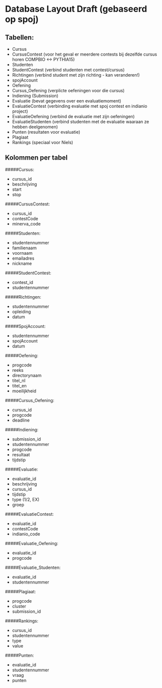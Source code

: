 Database Layout Draft (gebaseerd op spoj)
=========================================

Tabellen:
---------
   - Cursus
   - CursusContest (voor het geval er meerdere contests bij dezelfde cursus horen COMPBIO <-> PYTHIA15)
   - Studenten
   - StudentContest (verbind studenten met contest/cursus)
   - Richtingen (verbind student met zijn richting - kan veranderen!)
   - spojAccount
   - Oefening
   - Cursus_Oefening (verplicte oefeningen voor die cursus)
   - Indiening (Submission)
   - Evaluatie (bevat gegevens over een evaluatiemoment)
   - EvaluatieContest (verbinding evaluatie met spoj contest en indianio project)
   - EvaluatieOefening (verbind de evaluatie met zijn oefeningen)
   - EvaluatieStudenten (verbind studenten met de evaluatie waaraan ze hebben deelgenomen)
   - Punten (resultaten voor evaluatie)
   - Plagiaat
   - Rankings (speciaal voor Niels)

Kolommen per tabel
------------------

#####Cursus:
   - cursus_id
   - beschrijving
   - start
   - stop

#####CursusContest:
   - cursus_id
   - contestCode
   - minerva_code

#####Studenten:
   - studentennummer
   - familienaam
   - voornaam
   - emailadres
   - nickname

#####StudentContest:
   - contest_id
   - studentennummer

#####Richtingen:
   - studentennummer
   - opleiding
   - datum

#####SpojAccount:
   - studentennummer
   - spojAccount
   - datum

#####Oefening:
   - progcode
   - reeks
   - directorynaam
   - titel_nl
   - titel_en
   - moeilijkheid

#####Cursus_Oefening:
   - cursus_id
   - progcode
   - deadline

#####Indiening:
   - submission_id
   - studentennummer
   - progcode
   - resultaat
   - tijdstip

#####Evaluatie:
   - evaluatie_id
   - beschrijving
   - cursus_id
   - tijdstip
   - type (1/2, EX)
   - groep

#####EvaluatieContest:
   - evaluatie_id
   - contestCode
   - indianio_code

#####Evaluatie_Oefening:
   - evaluatie_id
   - progcode

#####Evaluatie_Studenten:
   - evaluatie_id
   - studentennummer

#####Plagiaat:
   - progcode
   - cluster
   - submission_id

#####Rankings:
   - cursus_id
   - studentennummer
   - type
   - value

#####Punten:
   - evaluatie_id
   - studentennummer
   - vraag
   - punten
